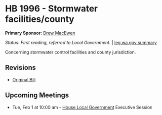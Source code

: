 # HB 1996 - Stormwater facilities/county
**Primary Sponsor:** [Drew MacEwen](/person/leg/drew.macewen.md)

*Status: First reading, referred to Local Government.* | [leg.wa.gov summary](https://app.leg.wa.gov/billsummary?BillNumber=1996&Year=2021)

Concerning stormwater control facilities and county jurisdiction.

## Revisions
* [Original Bill](1/)

## Upcoming Meetings
* Tue, Feb 1 at 10:00 am - [House Local Government](/house/2021-22/LG/) Executive Session